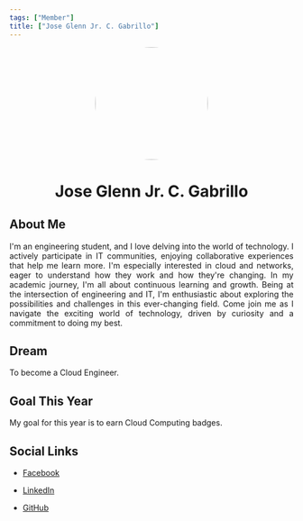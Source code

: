 ```yaml
---
tags: ["Member"]
title: ["Jose Glenn Jr. C. Gabrillo"]
---
```


<TagLinks/>

<div align="center">
  <div style="border-radius: 50%; overflow: hidden; width: 200px; height: 200px;">
    <img src="../../images/glenn.jpg" width="200" height="200" style="object-fit: cover; width: 100%; height: 100%;" />
  </div>
</div>

<div align="center">
  <h1>Jose Glenn Jr. C. Gabrillo</h1>
</div>

<div style="text-align: justify;">
  <h2>About Me</h2>
  <p>I'm an engineering student, and I love delving into the world of technology. I actively participate in IT communities, enjoying collaborative experiences that help me learn more. I'm especially interested in cloud and networks, eager to understand how they work and how they're changing. In my academic journey, I'm all about continuous learning and growth. Being at the intersection of engineering and IT, I'm enthusiastic about exploring the possibilities and challenges in this ever-changing field. Come join me as I navigate the exciting world of technology, driven by curiosity and a commitment to doing my best.</p>

  <h2>Dream</h2>
  <p>To become a Cloud Engineer.</p>
  
  <h2>Goal This Year</h2>
  <p>My goal for this year is to earn Cloud Computing badges.</p>

  <h2>Social Links</h2>
  <ul>
    <li>
      <p>
        <a href="https://www.facebook.com/JoseGlenn07">Facebook</a>
      </p>
    </li>
    <li>
      <p>
        <a href="https://www.linkedin.com/in/glenngabrillo/">LinkedIn</a>
      </p>
    </li>
    <li>
      <p>
        <a href="https://github.com/join">GitHub</a>
      </p>
    </li>
  </ul>
</div>